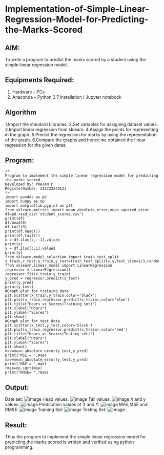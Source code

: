 # Implementation-of-Simple-Linear-Regression-Model-for-Predicting-the-Marks-Scored

## AIM:
To write a program to predict the marks scored by a student using the simple linear regression model.

## Equipments Required:
1. Hardware – PCs
2. Anaconda – Python 3.7 Installation / Jupyter notebook

## Algorithm
1.Import the standard Libraries.
2.Set variables for assigning dataset values.
3.Import linear regression from sklearn.
4.Assign the points for representing in the graph.
5.Predict the regression for marks by using the representation of the graph.
6.Compare the graphs and hence we obtained the linear regression for the given datas. 

## Program:
```
/*
Program to implement the simple linear regression model for predicting the marks scored.
Developed by: PRAJAN P
RegisterNumber: 212223240121 
*/
import pandas as pd
import numpy as np
import matplotlib.pyplot as plt
from sklearn.metrics import mean_absolute_error,mean_squared_error
df=pd.read_csv('student_scores.csv')
print(df)
df.head(0)
df.tail(0)
print(df.head())
print(df.tail())
x = df.iloc[:,:-1].values
print(x)
y = df.iloc[:,1].values
print(y)
from sklearn.model_selection import train_test_split
x_train,x_test,y_train,y_test=train_test_split(x,y,test_size=1/3,random_state=0)
from sklearn.linear_model import LinearRegression
regressor = LinearRegression()
regressor.fit(x_train,y_train)
y_pred = regressor.predict(x_test)
print(y_pred)
print(y_test)
#Graph plot for training data
plt.scatter(x_train,y_train,color='black')
plt.plot(x_train,regressor.predict(x_train),color='blue')
plt.title("Hours vs Scores(Training set)")
plt.xlabel("Hours")
plt.ylabel("Scores")
plt.show()
#Graph plot for test data
plt.scatter(x_test,y_test,color='black')
plt.plot(x_train,regressor.predict(x_train),color='red')
plt.title("Hours vs Scores(Testing set)")
plt.xlabel("Hours")
plt.ylabel("Scores")
plt.show()
mse=mean_absolute_error(y_test,y_pred)
print('MSE = ',mse)
mae=mean_absolute_error(y_test,y_pred)
print('MAE = ',mae)
rmse=np.sqrt(mse)
print("RMSE= ",rmse)

```

## Output:
Date set:
![image](https://github.com/PRAJAN-23013995/Implementation-of-Simple-Linear-Regression-Model-for-Predicting-the-Marks-Scored/assets/150313345/e64b690a-a621-49b8-9932-cb8749114809)
Head values:
![image](https://github.com/PRAJAN-23013995/Implementation-of-Simple-Linear-Regression-Model-for-Predicting-the-Marks-Scored/assets/150313345/d08c3406-436b-4c0e-b926-4f70f48a69f7)
Tail values:
![image](https://github.com/PRAJAN-23013995/Implementation-of-Simple-Linear-Regression-Model-for-Predicting-the-Marks-Scored/assets/150313345/5f8bbc8f-ee3e-478e-8317-5fda86fcc307)
X and y values:
![image](https://github.com/PRAJAN-23013995/Implementation-of-Simple-Linear-Regression-Model-for-Predicting-the-Marks-Scored/assets/150313345/43f37992-27e2-4afe-abf7-df03d3c785ca)
Predication values of X and Y:
![image](https://github.com/PRAJAN-23013995/Implementation-of-Simple-Linear-Regression-Model-for-Predicting-the-Marks-Scored/assets/150313345/0a1e76b7-df2c-412e-9e79-c9b9f46bad9b)
MAE,MSE and RMSE:
![image](https://github.com/PRAJAN-23013995/Implementation-of-Simple-Linear-Regression-Model-for-Predicting-the-Marks-Scored/assets/150313345/2792ba2d-2f31-4f16-8e7e-801543c83a25)
Training Set:
![image](https://github.com/PRAJAN-23013995/Implementation-of-Simple-Linear-Regression-Model-for-Predicting-the-Marks-Scored/assets/150313345/fb80334a-24d1-4106-8e2e-f0f0cc011d96)
Testing Set:
![image](https://github.com/PRAJAN-23013995/Implementation-of-Simple-Linear-Regression-Model-for-Predicting-the-Marks-Scored/assets/150313345/22e0e674-a75c-4239-96fe-662524dc3514)



## Result:
Thus the program to implement the simple linear regression model for predicting the marks scored is written and verified using python programming.

